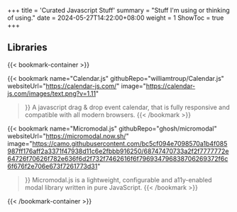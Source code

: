 +++
title = 'Curated Javascript Stuff'
summary = "Stuff I'm using or thinking of using."
date = 2024-05-27T14:22:00+08:00
weight = 1
ShowToc = true
+++

## Libraries

{{< bookmark-container >}}

  {{< bookmark name="Calendar.js" 
      githubRepo="williamtroup/Calendar.js" 
      websiteUrl="https://calendar-js.com/" 
      image="https://calendar-js.com/images/text.png?v=1.11" 
  >}} 
    A javascript drag & drop event calendar, that is fully responsive and compatible with all modern browsers.
  {{< /bookmark >}}

  {{< bookmark name="Micromodal.js" 
      githubRepo="ghosh/micromodal" 
      websiteUrl="https://micromodal.now.sh/" 
      image="https://camo.githubusercontent.com/bc5cf094e7098570a1b4f085987ff176aff2a3371f47938d11c6e2fbbb916250/68747470733a2f2f7777772e64726f70626f782e636f6d2f732f7462616f6f796934796838706269372f6c6f676f2e706e673f7261773d31" 
  >}} 
    Micromodal.js is a lightweight, configurable and a11y-enabled modal library written in pure JavaScript.
  {{< /bookmark >}}

{{< /bookmark-container >}}
